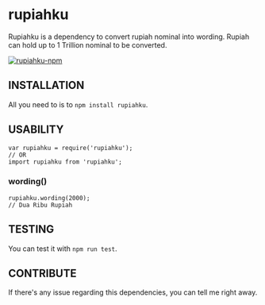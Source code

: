 # rupiahku #
Rupiahku is a dependency to convert rupiah nominal into wording. Rupiah can hold up to 1 Trillion nominal to be converted.

[![rupiahku-npm](https://user-images.githubusercontent.com/32709094/62511866-21a01f80-b805-11e9-97f6-a5a04c940bce.png)](https://www.npmjs.com/package/rupiahku)


## INSTALLATION ##
All you need to is to `npm install rupiahku`.

## USABILITY ##
```
var rupiahku = require('rupiahku');
// OR
import rupiahku from 'rupiahku';
```

### wording() ###
```
rupiahku.wording(2000);
// Dua Ribu Rupiah
```

## TESTING ##
You can test it with `npm run test`.

## CONTRIBUTE ##
If there's any issue regarding this dependencies, you can tell me right away.
